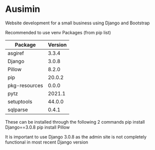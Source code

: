# Ausimin
Website development for a small business using Django and Bootstrap

Recommended to use venv
Packages (from pip list)

|Package       | Version |
|------------- | ------- |
|asgiref       | 3.3.4  |
|Django        | 3.0.8   |
|Pillow        | 8.2.0   |
|pip           | 20.0.2  |
|pkg-resources | 0.0.0   |
|pytz          | 2021.1  |
|setuptools    | 44.0.0  |
|sqlparse      | 0.4.1   |

These can be installed through the following 2 commands
pip install Django==3.0.8
pip install Pillow

It is important to use Django 3.0.8 as the admin site is not completely functional in most recent Django version
